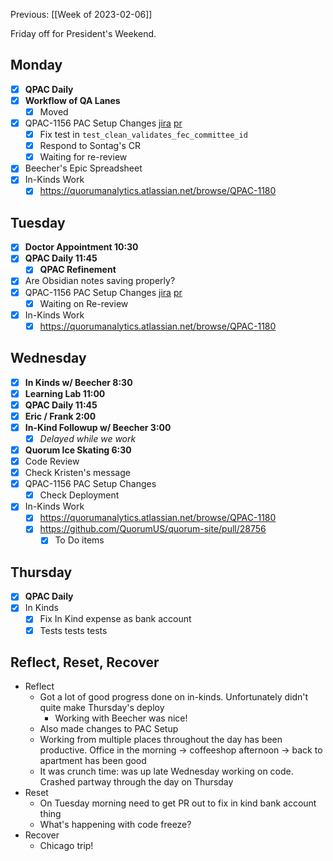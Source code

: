 Previous: [[Week of 2023-02-06]]

Friday off for President's Weekend.

## Monday
- [x] **QPAC Daily**
- [x] **Workflow of QA Lanes**
	- [x] Moved
- [x] QPAC-1156 PAC Setup Changes [jira](https://quorumanalytics.atlassian.net/browse/QPAC-1156) [pr](https://app.element.io/#/room/#typescript:matrix.org)
	- [x] Fix test in `test_clean_validates_fec_committee_id`
	- [x] Respond to Sontag's CR
	- [x] Waiting for re-review
- [x] Beecher's Epic Spreadsheet
- [x] In-Kinds Work
	- [x] https://quorumanalytics.atlassian.net/browse/QPAC-1180

## Tuesday
- [x] **Doctor Appointment 10:30**
- [x] **QPAC Daily 11:45**
	- [x] **QPAC Refinement**
- [x] Are Obsidian notes saving properly?
- [x] QPAC-1156 PAC Setup Changes [jira](https://quorumanalytics.atlassian.net/browse/QPAC-1156) [pr](https://app.element.io/#/room/#typescript:matrix.org)
	- [x] Waiting on Re-review
- [x] In-Kinds Work
	- [x] https://quorumanalytics.atlassian.net/browse/QPAC-1180

## Wednesday
- [x] **In Kinds w/ Beecher 8:30**
- [x] **Learning Lab 11:00**
- [x] **QPAC Daily 11:45**
- [x] **Eric / Frank 2:00**
- [x] **In-Kind Followup w/ Beecher 3:00**
	- [x] *Delayed while we work*
- [x] **Quorum Ice Skating 6:30**
- [x] Code Review
- [x] Check Kristen's message
- [x] QPAC-1156 PAC Setup Changes
	- [x] Check Deployment
- [x] In-Kinds Work
	- [x] https://quorumanalytics.atlassian.net/browse/QPAC-1180
	- [x] https://github.com/QuorumUS/quorum-site/pull/28756
		- [x] To Do items

## Thursday
- [x] **QPAC Daily**
- [x] In Kinds
	- [x] Fix In Kind expense as bank account
	- [x] Tests tests tests

## Reflect, Reset, Recover
- Reflect
	- Got a lot of good progress done on in-kinds. Unfortunately didn't quite make Thursday's deploy
		- Working with Beecher was nice!
	- Also made changes to PAC Setup
	- Working from multiple places throughout the day has been productive. Office in the morning -> coffeeshop afternoon -> back to apartment has been good
	- It was crunch time: was up late Wednesday working on code. Crashed partway through the day on Thursday
- Reset
	- On Tuesday morning need to get PR out to fix in kind bank account thing
	- What's happening with code freeze?
- Recover
	- Chicago trip!